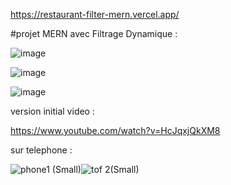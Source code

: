 
https://restaurant-filter-mern.vercel.app/

#projet MERN avec Filtrage Dynamique  :


![image](https://github.com/Cherkani/Restaurant_Filter_MERN/assets/124716884/42fe54c6-5a0e-4d7f-be89-8208f16174ab)


![image](https://github.com/Cherkani/Restaurant_Filter_MERN/assets/124716884/7467e6fe-403b-4115-a3bf-f3c4a4936f9c)



![image](https://github.com/Cherkani/Restaurant_Filter_MERN/assets/124716884/4b346894-4659-4b01-a628-5fd75e5a86b5)



version initial video :

https://www.youtube.com/watch?v=HcJqxjQkXM8

sur telephone :




![phone1 (Small)](https://github.com/Cherkani/Restaurant_Filter_MERN/assets/124716884/9e97734e-268e-442a-9f9b-36b6e1f382b3)![tof 2(Small)](https://github.com/Cherkani/Restaurant_Filter_MERN/assets/124716884/cce03e5d-5628-4c71-8f3a-15417c6550e9)
